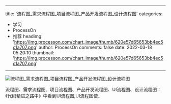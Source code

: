 
---
title: '流程图_需求流程图_项目流程图_产品开发流程图_设计流程图'
categories: 
 - 学习
 - ProcessOn
 - 推荐
headimg: 'https://img.processon.com/chart_image/thumb/620e57d65653bb4ec5c1a707.png'
author: ProcessOn
comments: false
date: 2022-03-18 05:20:10
thumbnail: 'https://img.processon.com/chart_image/thumb/620e57d65653bb4ec5c1a707.png'
---

<div>   
<img class="thumb" alt="流程图_需求流程图_项目流程图_产品开发流程图_设计流程图" src="https://img.processon.com/chart_image/thumb/620e57d65653bb4ec5c1a707.png" referrerpolicy="no-referrer">
<p>流程图、需求流程图、项目流程图、产品开发流程图、UI流程图、设计流程图：《代码精进之路中》中看到UI流程图,UI流程图使..</p>  
</div>
            